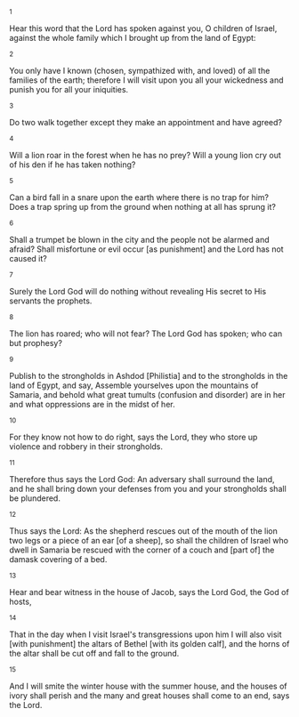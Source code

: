 <sup>1</sup> 

Hear this word that the Lord has spoken against you, O children of Israel, against the whole family which I brought up from the land of Egypt: 

<sup>2</sup> 

You only have I known (chosen, sympathized with, and loved) of all the families of the earth; therefore I will visit upon you all your wickedness and punish you for all your iniquities. 

<sup>3</sup> 

Do two walk together except they make an appointment and have agreed? 

<sup>4</sup> 

Will a lion roar in the forest when he has no prey? Will a young lion cry out of his den if he has taken nothing? 

<sup>5</sup> 

Can a bird fall in a snare upon the earth where there is no trap for him? Does a trap spring up from the ground when nothing at all has sprung it? 

<sup>6</sup> 

Shall a trumpet be blown in the city and the people not be alarmed and afraid? Shall misfortune or evil occur [as punishment] and the Lord has not caused it? 

<sup>7</sup> 

Surely the Lord God will do nothing without revealing His secret to His servants the prophets. 

<sup>8</sup> 

The lion has roared; who will not fear? The Lord God has spoken; who can but prophesy? 

<sup>9</sup> 

Publish to the strongholds in Ashdod [Philistia] and to the strongholds in the land of Egypt, and say, Assemble yourselves upon the mountains of Samaria, and behold what great tumults (confusion and disorder) are in her and what oppressions are in the midst of her. 

<sup>10</sup> 

For they know not how to do right, says the Lord, they who store up violence and robbery in their strongholds. 

<sup>11</sup> 

Therefore thus says the Lord God: An adversary shall surround the land, and he shall bring down your defenses from you and your strongholds shall be plundered. 

<sup>12</sup> 

Thus says the Lord: As the shepherd rescues out of the mouth of the lion two legs or a piece of an ear [of a sheep], so shall the children of Israel who dwell in Samaria be rescued with the corner of a couch and [part of] the damask covering of a bed. 

<sup>13</sup> 

Hear and bear witness in the house of Jacob, says the Lord God, the God of hosts, 

<sup>14</sup> 

That in the day when I visit Israel's transgressions upon him I will also visit [with punishment] the altars of Bethel [with its golden calf], and the horns of the altar shall be cut off and fall to the ground. 

<sup>15</sup> 

And I will smite the winter house with the summer house, and the houses of ivory shall perish and the many and great houses shall come to an end, says the Lord.